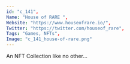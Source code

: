 ```yaml
--- 
id: "c_141", 
Name: "House of RARE ", 
Website: "https://www.houseofrare.io/", 
Twitter: "https://twitter.com/houseof_rare", 
Tags: "Games, NFTs", 
Image: "c_141_house-of-rare.png" 
--- 
```

<!--lang:en--> 
An NFT Collection like no other...
<!--lang:es--] 
Una colección NFT como ninguna otra...
<!--lang:de--] 
Eine NFT-Sammlung wie keine andere ...
<!--lang:fr--] 
Une collection NFT pas comme les autres...
<!--lang:pl--] 
Kolekcja NFT jak żadna inna...
<!--lang:uk--] 
Колекція NFT, як ніхто інший...
[!--lang:*--> 
